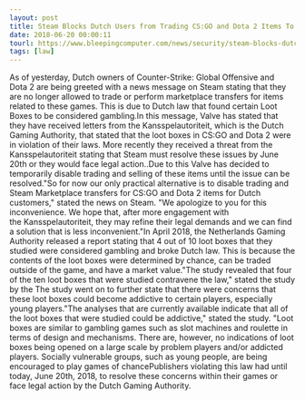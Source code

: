 ```yaml
---
layout: post
title: Steam Blocks Dutch Users from Trading CS:GO and Dota 2 Items To Avoid Legal Action
date: 2018-06-20 00:00:11
tourl: https://www.bleepingcomputer.com/news/security/steam-blocks-dutch-users-from-trading-cs-go-and-dota-2-items-to-avoid-legal-action/
tags: [law]
---
```

As of yesterday, Dutch owners of Counter-Strike: Global Offensive and Dota 2 are being greeted with a news message on Steam stating that they are no longer allowed to trade or perform marketplace transfers for items related to these games. This is due to Dutch law that found certain Loot Boxes to be considered gambling.In this message, Valve has stated that they have received letters from the Kansspelautoriteit, which is the Dutch Gaming Authority, that stated that the loot boxes in CS:GO and Dota 2 were in violation of their laws. More recently they received a threat from the Kansspelautoriteit stating that Steam must resolve these issues by June 20th or they would face legal action..Due to this Valve has decided to temporarily disable trading and selling of these items until the issue can be resolved."So for now our only practical alternative is to disable trading and Steam Marketplace transfers for CS:GO and Dota 2 items for Dutch customers," stated the news on Steam. "We apologize to you for this inconvenience. We hope that, after more engagement with the Kansspelautoriteit, they may refine their legal demands and we can find a solution that is less inconvenient."In April 2018, the Netherlands Gaming Authority released a report stating that 4 out of 10 loot boxes that they studied were considered gambling and broke Dutch law. This is because the contents of the loot boxes were determined by chance, can be traded outside of the game, and have a market value."The study revealed that four of the ten loot boxes that were studied contravene the law," stated the study by the The study went on to further state that there were concerns that these loot boxes could become addictive to certain players, especially young players."The analyses that are currently available indicate that all of the loot boxes that were studied could be addictive," stated the study. "Loot boxes are similar to gambling games such as slot machines and roulette in terms of design and mechanisms. There are, however, no indications of loot boxes being opened on a large scale by problem players and/or addicted players. Socially vulnerable groups, such as young people, are being encouraged to play games of chancePublishers violating this law had until today, June 20th, 2018, to resolve these concerns within their games or face legal action by the Dutch Gaming Authority.